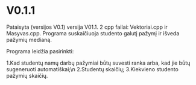 # V0.1.1
Pataisyta (versijos V0.1) versija V01.1.
2 cpp failai: Vektoriai.cpp ir Masyvas.cpp.
Programa suskaičiuoja studento galutį pažymį ir išveda pažymių medianą.

Programa leidžia pasirinkti:

1.Kad studentų namų darbų pažymiai būtų suvesti ranka arba, kad jie būtų sugeneruoti automatiškai;\n 
2.Studentų skaičių;
3.Kiekvieno studento pažymių skaičių.
